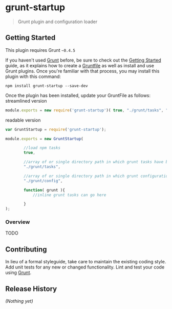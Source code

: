 # grunt-startup

> Grunt plugin and configuration loader

## Getting Started
This plugin requires Grunt `~0.4.5`

If you haven't used [Grunt](http://gruntjs.com/) before, be sure to check out the [Getting Started](http://gruntjs.com/getting-started) guide, as it explains how to create a [Gruntfile](http://gruntjs.com/sample-gruntfile) as well as install and use Grunt plugins. Once you're familiar with that process, you may install this plugin with this command:

```shell
npm install grunt-startup --save-dev
```

Once the plugin has been installed, update your GruntFile as follows:
streamlined version
```js
module.exports = new require('grunt-startup')( true, "./grunt/tasks", "./grunt/config" );
```


readable version
```js
var GruntStartup = require('grunt-startup');

module.exports = new GruntStartup(

		//load npm tasks
		true,

		//array of or single directory path in which grunt tasks have been defined
        "./grunt/tasks",

		//array of or single directory path in which grunt configuration objects have been defined
        "./grunt/config",

		function( grunt ){
			//inline grunt tasks can go here

		}
);
```



### Overview
TODO


## Contributing
In lieu of a formal styleguide, take care to maintain the existing coding style. Add unit tests for any new or changed functionality. Lint and test your code using [Grunt](http://gruntjs.com/).

## Release History
_(Nothing yet)_
